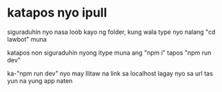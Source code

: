 # katapos nyo ipull 

siguraduhin nyo nasa loob kayo ng folder, kung wala type nyo nalang "cd lawbot" muna

katapos non siguraduhin nyong itype muna ang "npm i" tapos "npm run dev"

ka-"npm run dev" nyo may llitaw na link sa localhost lagay nyo sa url tas yun na yung app naten

